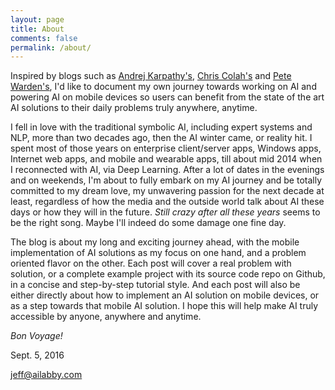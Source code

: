 ```yaml
---
layout: page
title: About
comments: false
permalink: /about/
---
```


Inspired by blogs such as [Andrej Karpathy's](http://karpathy.github.io/), [Chris Colah's](http://colah.github.io/) and [Pete Warden's](http://petewarden.com/), I'd like to document my own journey towards working on AI and powering AI on mobile devices so users can benefit from the state of the art AI solutions to their daily problems truly anywhere, anytime.

I fell in love with the traditional symbolic AI, including expert systems and NLP, more than two decades ago, then the AI winter came, or reality hit. I spent most of those years on enterprise client/server apps, Windows apps, Internet web apps, and mobile and wearable apps, till about mid 2014 when I reconnected with AI, via Deep Learning. After a lot of dates in the evenings and on weekends, I'm about to fully embark on my AI journey and be totally committed to my dream love, my unwavering passion for the next decade at least, regardless of how the media and the outside world talk about AI these days or how they will in the future. *Still crazy after all these years* seems to be the right song. Maybe I'll indeed do some damage one fine day.

The blog is about my long and exciting journey ahead, with the mobile implementation of AI solutions as my focus on one hand, and a problem oriented flavor on the other. Each post will cover a real problem with solution, or a complete example project with its source code repo on Github, in a concise and step-by-step tutorial style. And each post will also be either directly about how to implement an AI solution on mobile devices, or as a step towards that mobile AI solution. I hope this will help make AI truly accessible by anyone, anywhere and anytime. 

*Bon Voyage!*

Sept. 5, 2016

jeff@ailabby.com
